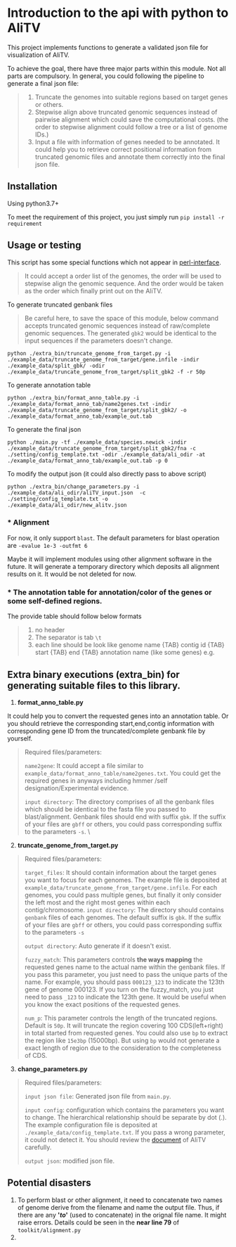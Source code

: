 # Introduction to the api with python to AliTV

This project implements functions to generate a validated json file for visualization of AliTV.

To achieve the goal, there have three major parts within this module. Not all parts are compulsory. In general, you could following the pipeline to generate a final json file: 
> 1. Truncate the genomes into suitable regions based on target genes or others.
> 2. Stepwise align above truncated genomic sequences instead of pairwise alignment which could save the computational costs. (the order to stepwise alignment could follow a tree or a list of genome IDs.)
> 3. Input a file with information of genes needed to be annotated. It could help you to retrieve correct positional information from truncated genomic files and annotate them correctly into the final json file.


## Installation
Using python3.7+

To meet the requirement of this project, you just simply run `pip install -r requirement`


## Usage or testing

This script has some special functions which not appear in [perl-interface](https://github.com/AliTVTeam/AliTV-perl-interface).

> It could accept a order list of the genomes, the order will be used to stepwise align the genomic sequence. And the order would be taken as the order which finally print out on the AliTV.

To generate truncated genbank files

> Be careful here, to save the space of this module, below command accepts truncated genomic sequences instead of raw/complete genomic sequences. The generated `gbk2` would be identical to the input sequences if the parameters doesn't change.

`python ./extra_bin/truncate_genome_from_target.py -i ./example_data/truncate_genome_from_target/gene.infile -indir ./example_data/split_gbk/ -odir ./example_data/truncate_genome_from_target/split_gbk2 -f -r 50p`

To generate annotation table

`python ./extra_bin/format_anno_table.py -i ./example_data/format_anno_tab/name2genes.txt -indir ./example_data/truncate_genome_from_target/split_gbk2/ -o ./example_data/format_anno_tab/example_out.tab`

To generate the final json

`python ./main.py -tf ./example_data/species.newick -indir ./example_data/truncate_genome_from_target/split_gbk2/fna -c ./setting/config_template.txt -odir ./example_data/ali_odir -at ./example_data/format_anno_tab/example_out.tab -p 0`

To modify the output json (it could also directly pass to above script)

`python ./extra_bin/change_parameters.py -i ./example_data/ali_odir/aliTV_input.json  -c ./setting/config_template.txt -o ./example_data/ali_odir/new_alitv.json`


### * Alignment
For now, it only support `blast`. The default parameters for blast operation are `-evalue 1e-3 -outfmt 6 `

Maybe it will implement modules using other alignment software in the future.
It will generate a temporary directory which deposits all alignment results on it. It would be not deleted for now.

### * The annotation table for annotation/color of the genes or some self-defined regions.

The provide table should follow below formats

> 1. no header
> 2. The separator is tab  `\t`
> 3. each line should be look like genome name {TAB} contig id {TAB} start {TAB} end {TAB} annotation name (like some genes)
   e.g.


## Extra binary executions (extra_bin) for generating suitable files to this library.
1. **format_anno_table.py**

It could help you to convert the requested genes into an annotation table. Or you should retrieve the corresponding start,end,contig information with corresponding gene ID from the truncated/complete genbank file by yourself.
> Required files/parameters:
> 
> `name2gene`: It could accept a file similar to `example_data/format_anno_table/name2genes.txt`. You could get the required genes in anyways including hmmer /self designation/Experimental evidence.
>
> `input directory`: The directory comprises of all the genbank files which should be identical to the fasta file you passed to blast/alignment. Genbank files should end with suffix `gbk`. If the suffix of your files are `gbff` or others, you could pass corresponding suffix to the parameters `-s`. 
> \
> 

2. **truncate_genome_from_target.py**

> Required files/parameters:
> 
> `target_files`: It should contain information about the target genes you want to focus for each genomes. The example file is deposited at `example_data/truncate_genome_from_target/gene.infile`. For each genomes, you could pass multiple genes, but finally it only consider the left most and the right most genes within each contig/chromosome.
> `input directory`: The directory should contains `genbank` files of each genomes. The default suffix is `gbk`. If the suffix of your files are `gbff` or others, you could pass corresponding suffix to the parameters `-s`
> 
> `output directory`: Auto generate if it doesn't exist.
> 
> `fuzzy_match`: This parameters controls **the ways mapping** the requested genes name to the actual name within the genbank files. If you pass this parameter, you just need to pass the unique parts of the name. For example, you should pass `000123_123` to indicate the 123th gene of genome 000123. If you turn on the fuzzy_match, you just need to pass `_123` to indicate the 123th gene. It would be useful when you know the exact positions of the requested genes.
> 
> `num_p`: This parameter controls the length of the truncated regions. Default is `50p`. It will truncate the region covering 100 CDS(left+right) in total started from requested genes. You could also use `bp` to extract the region like `15e3bp` (15000bp). But using `bp` would not generate a exact length of region due to the consideration to the completeness of CDS. 

3. **change_parameters.py**

> Required files/parameters: 
> 
> `input json file`: Generated json file from `main.py`. 
> 
> `input config`: configuration which contains the parameters you want to change. The hierarchical relationship should be separate by dot (.). The example configuration file is deposited at `./example_data/config_template.txt`. If you pass a wrong parameter, it could not detect it. You should review the [document](https://alitvteam.github.io/AliTV/d3/doc/AliTV.html) of AliTV carefully.
> 
> `output json`: modified json file.

## Potential disasters

1. To perform blast or other alignment, it need to concatenate two names of genome derive from the filename and name the output file. Thus, if there are any **'_to_'** (used to concatenate)  in the orignal file name. It might raise errors. Details could be seen in the **near line 79** of `toolkit/alignment.py`
2.


